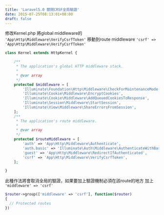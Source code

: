 ```yaml
---
title: 'Laravel5.0 關閉CRSF全局驗證'
date: 2015-07-25T08:13:01+08:00
draft: false
---
```

修改Kernel.php
將global middleware的 `'App\Http\Middleware\VerifyCsrfToken'`
移動到route middleware `'csrf' => 'App\Http\Middleware\VerifyCsrfToken'`

```php Kernel.php
class Kernel extends HttpKernel {

    /**
     * The application's global HTTP middleware stack.
     *
     * @var array
     */
    protected $middleware = [
        'Illuminate\Foundation\Http\Middleware\CheckForMaintenanceMode',
        'Illuminate\Cookie\Middleware\EncryptCookies',
        'Illuminate\Cookie\Middleware\AddQueuedCookiesToResponse',
        'Illuminate\Session\Middleware\StartSession',
        'Illuminate\View\Middleware\ShareErrorsFromSession',
    ];
    /**
     * The application's route middleware.
     *
     * @var array
     */
    protected $routeMiddleware = [
        'auth' => 'App\Http\Middleware\Authenticate',
        'auth.basic' => 'Illuminate\Auth\Middleware\AuthenticateWithBasicAuth',
        'guest' => 'App\Http\Middleware\RedirectIfAuthenticated',
        'csrf' => 'App\Http\Middleware\VerifyCsrfToken',
    ];

}
```

此種作法將會取消全局的驗證，如果要加上驗證機制必須在該route的地方
加上 `'middleware' => 'csrf'`
```php routes.php
$router->group(['middleware' => 'csrf'], function($router)
{
  // Protected routes
})
```
